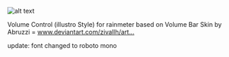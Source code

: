 ![alt text](https://github.com/farshad991/Volume-Control-illustro-Style/blob/main/assets/ScreenShot.png?raw=true)

Volume Control (illustro Style) for rainmeter
based on Volume Bar Skin by Abruzzi = www.deviantart.com/zivallh/art…

update:
font changed to roboto mono
